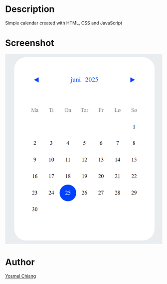# Description
Simple calendar created with HTML, CSS and JavaScript

# Screenshot
![calendar gif](img/calendar.gif)

# Author
[Yosmel Chiang](http://github.com/yosmelchiang)
